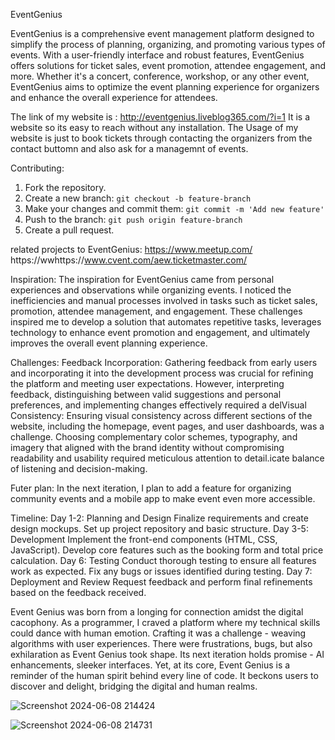 EventGenius

EventGenius is a comprehensive event management platform designed to simplify the process of planning, organizing, and promoting various types of events. With a user-friendly interface and robust features, EventGenius offers solutions for ticket sales, event promotion, attendee engagement, and more. Whether it's a concert, conference, workshop, or any other event, EventGenius aims to optimize the event planning experience for organizers and enhance the overall experience for attendees.

The link of my website is : http://eventgenius.liveblog365.com/?i=1
It is a website so its easy to reach without any installation. 
The Usage of my website is just to book tickets through contacting the organizers from the contact buttomn and also ask for a managemnt of events.

Contributing:
1. Fork the repository.
2. Create a new branch: `git checkout -b feature-branch`
3. Make your changes and commit them: `git commit -m 'Add new feature'`
4. Push to the branch: `git push origin feature-branch`
5. Create a pull request.

 related projects to EventGenius:
 https://www.meetup.com/
 https://wwhttps://www.cvent.com/aew.ticketmaster.com/

 Inspiration:
The inspiration for EventGenius came from personal experiences and observations while organizing events. I noticed the inefficiencies and manual processes involved in tasks such as ticket sales, promotion, attendee management, and engagement. These challenges inspired me to develop a solution that automates repetitive tasks, leverages technology to enhance event promotion and engagement, and ultimately improves the overall event planning experience.

Challenges: 
Feedback Incorporation: Gathering feedback from early users and incorporating it into the development process was crucial for refining the platform and meeting user expectations. However, interpreting feedback, distinguishing between valid suggestions and personal preferences, and implementing changes effectively required a delVisual 
Consistency: Ensuring visual consistency across different sections of the website, including the homepage, event pages, and user dashboards, was a challenge. Choosing complementary color schemes, typography, and imagery that aligned with the brand identity without compromising readability and usability required meticulous attention to detail.icate balance of listening and decision-making.

Futer plan:
In the next iteration, I plan to add a feature for organizing community events and a mobile app to make event  even more accessible.

Timeline:
Day 1-2: Planning and Design
Finalize requirements and create design mockups.
Set up project repository and basic structure.
Day 3-5: Development
Implement the front-end components (HTML, CSS, JavaScript).
Develop core features such as the booking form and total price calculation.
Day 6: Testing
Conduct thorough testing to ensure all features work as expected.
Fix any bugs or issues identified during testing.
Day 7: Deployment and Review
Request feedback and perform final refinements based on the feedback received.

Event Genius was born from a longing for connection amidst the digital cacophony. As a programmer, I craved a platform where my technical skills could dance with human emotion. Crafting it was a challenge - weaving algorithms with user experiences. There were frustrations, bugs, but also exhilaration as Event Genius took shape. Its next iteration holds promise - AI enhancements, sleeker interfaces. Yet, at its core, Event Genius is a reminder of the human spirit behind every line of code. It beckons users to discover and delight, bridging the digital and human realms.


![Screenshot 2024-06-08 214424](https://github.com/khloud54/EventGenius-MVP/assets/138794478/5c31aac2-55ef-431c-82ad-854817ffb4fc)



![Screenshot 2024-06-08 214731](https://github.com/khloud54/EventGenius-MVP/assets/138794478/8904907f-ba69-4033-a8db-97c0b3e886cc)

